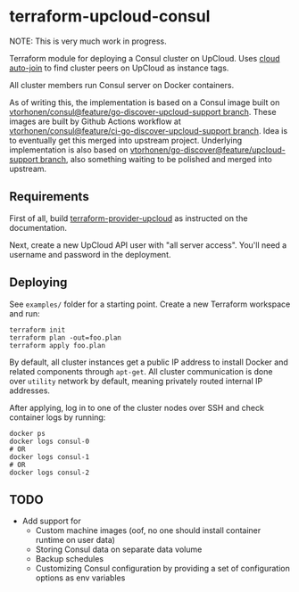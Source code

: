 # terraform-upcloud-consul

NOTE: This is very much work in progress.

Terraform module for deploying a Consul cluster on UpCloud. Uses [cloud auto-join]() to find cluster peers on UpCloud as instance tags.

All cluster members run Consul server on Docker containers.

As of writing this, the implementation is based on a Consul image built on [vtorhonen/consul@feature/go-discover-upcloud-support branch](https://github.com/vtorhonen/consul/tree/feature/go-discover-upcloud-support). These images are built by Github Actions workflow at [vtorhonen/consul@feature/ci-go-discover-upcloud-support branch](https://github.com/vtorhonen/consul/tree/feature/ci-go-discover-upcloud-support). Idea is to eventually get this merged into upstream project. Underlying implementation is also based on [vtorhonen/go-discover@feature/upcloud-support branch](https://github.com/vtorhonen/go-discover/tree/feature/upcloud-support), also something waiting to be polished and merged into upstream.

## Requirements

First of all, build [terraform-provider-upcloud](https://github.com/UpCloudLtd/terraform-provider-upcloud) as instructed
on the documentation.

Next, create a new UpCloud API user with "all server access". You'll need a username and password in the deployment.

## Deploying

See `examples/` folder for a starting point. Create a new Terraform workspace and run:

```
terraform init
terraform plan -out=foo.plan
terraform apply foo.plan
```

By default, all cluster instances get a public IP address to install Docker and related components through `apt-get`. All cluster communication is done over `utility` network by default, meaning privately routed internal IP addresses.

After applying, log in to one of the cluster nodes over SSH and check container logs by running:

```
docker ps
docker logs consul-0
# OR
docker logs consul-1
# OR
docker logs consul-2
```

## TODO

- Add support for
    - Custom machine images (oof, no one should install container runtime on user data)
    - Storing Consul data on separate data volume
    - Backup schedules
    - Customizing Consul configuration by providing a set of configuration options as env variables
